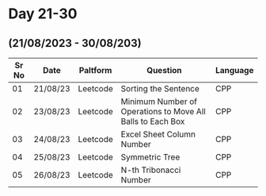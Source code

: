 # Day 21-30
## (21/08/2023 - 30/08/203)

Sr No   |   Date     |  Paltform |              Question          | Language
--------|------------|-----------|---------------------------------|-----------
  01 | 21/08/23 | Leetcode | Sorting the Sentence | CPP
  02 | 23/08/23 | Leetcode | Minimum Number of Operations to Move All Balls to Each Box | CPP
  03 | 24/08/23 | Leetcode | Excel Sheet Column Number | CPP
  04 | 25/08/23 | Leetcode | Symmetric Tree | CPP
  05 | 26/08/23 | Leetcode | N-th Tribonacci Number | CPP
